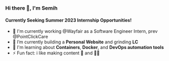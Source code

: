 ### Hi there 👋, I'm Semih 
#### Currently Seeking Summer 2023 Internship Opportunities!

- 🏢 I'm currently working @Wayfair as a Software Engineer Intern, prev @PointClickCare
- 🔭 I’m currently building a **Personal Website** and grinding **LC**   
- 🌱 I'm learning about **Containers**, **Docker**, and **DevOps automation tools** 
- ⚡ Fun fact: i like making content 🎥 and 🏃‍♂️

